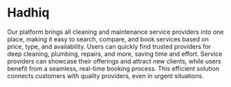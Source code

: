 # Hadhiq

Our platform brings all cleaning and maintenance service providers into one place, making it easy to search, compare, and book services based on price, type, and availability. Users can quickly find trusted providers for deep cleaning, plumbing, repairs, and more, saving time and effort.
Service providers can showcase their offerings and attract new clients, while users benefit from a seamless, real-time booking process. This efficient solution connects customers with quality providers, even in urgent situations.
